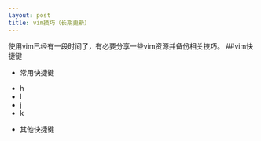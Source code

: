 ```yaml
---
layout: post
title: vim技巧（长期更新）
---
```

使用vim已经有一段时间了，有必要分享一些vim资源并备份相关技巧。
##vim快捷键
+ 常用快捷键
- h
- l
- j
- k
+ 其他快捷键
  
